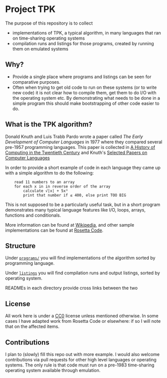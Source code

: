 # Project TPK

The purpose of this repository is to collect

* implementations of TPK, a typical algorithm, in many languages
  that ran on time-sharing operating systems
* compilation runs and listings for those programs, created by running
  them on emulated systems

## Why?

* Provide a single place where programs and listings can be seen for
  comparative purposes.
* Often when trying to get old code to run on these systems (or to
  write new code) it is not clear how to compile them, get them to do
  I/O with the operating system etc. By demonstrating what needs to be
  done in a simple program this should make bootstrapping of other
  code easier to do.

## What is the TPK algorithm?

Donald Knuth and Luis Trabb Pardo wrote a paper called *The Early
Development of Computer Languages* in 1977 where they compared several
pre-1957 programming languages. This paper is collected in [A History
of Computing in the Twentieth
Century](https://archive.org/details/historyofcomputi0000inte) and
Knuth's [Selected Papers on Computer
Languages](https://www-cs-faculty.stanford.edu/~knuth/cl.html)

In order to provide a short example of code in each language they came
up with a simple algorithm to do the following:

```
    read 11 numbers to an array
    for each x in in reverse order of the array
        calculate √|x| + 5x³
        print that number if ≤ 400, else print TOO BIG
```

This is not supposed to be a particularly useful task, but in a short
program demonstrates many typical language features like I/O, loops,
arrays, functions and conditionals.

More information can be found at
[Wikipedia](https://en.wikipedia.org/wiki/TPK_algorithm), and other
sample implementations can be found at [Rosetta Code](https://rosettacode.org/wiki/Trabb_Pardo%E2%80%93Knuth_algorithm).

## Structure

Under [`programs/`](programs/) you will find implementations of the
algorithm sorted by programming language.

Under [`listings`](listings/) you will find compilation runs and
output listings, sorted by operating system.

READMEs in each directory provide cross links between the two

## License

All work here is under a
[CC0](https://creativecommons.org/publicdomain/zero/1.0/?ref=chooser-v1)
license unless mentioned otherwise. In some cases I have adapted work
from Rosetta Code or elsewhere: if so I will note that on the affected
items.

## Contributions

I plan to (slowly) fill this repo out with more example. I would also
welcome contributions via pull requests for other high level languages
or operating systems. The only rule is that code must run on a
pre-1983 time-sharing operating system available through emulation.

